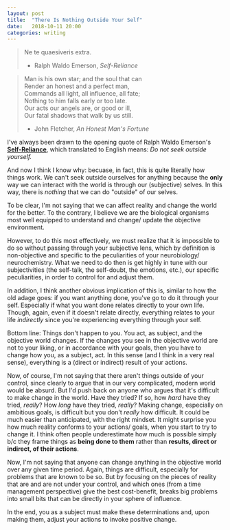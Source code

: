 ```yaml
---
layout: post
title:  "There Is Nothing Outside Your Self"
date:   2018-10-11 20:00 
categories: writing
--- 
```


> Ne te quaesiveris extra. 
> - Ralph Waldo Emerson, *Self-Reliance* 

> Man is his own star; and the soul that can  
> Render an honest and a perfect man,  
> Commands all light, all influence, all fate;  
> Nothing to him falls early or too late.  
> Our acts our angels are, or good or ill,  
> Our fatal shadows that walk by us still.
> - John Fletcher, *An Honest Man's Fortune* 


I've always been drawn to the opening quote of Ralph Waldo Emerson's <a href="https://www.saylor.org/site/wp-content/uploads/2011/11/SAYLOR-ENGL405-1.2.3.pdf">__Self-Reliance__</a>, which translated to English means: *Do not seek outside yourself.*

And now I think I know why: becuase, in fact, this is quite literally how things work. We can't seek outside ourselves for anything because the __only__ way we can interact with the world is through our (subjective) selves. In this way, there is *nothing* that we can do "outside" of our selves. 

To be clear, I'm not saying that we can affect reality and change the world for the better. To the contrary, I believe we are the biological organisms most well equipped to understand and change/ update the objective environment. 

However, to do this most effectively, we must realize that it is impossible to do so without passing through your subjective lens, which by definition is non-objective and specific to the peculiarities of your neurobiology/ neurochemistry. What we need to do then is get highly in tune with our subjectivities (the self-talk, the self-doubt, the emotions, etc.), our specific peculiarities, in order to control for and adjust them. 

In addition, I think another obvious implication of this is, similar to how the old adage goes: if you want anything done, you've go to do it through your self. Especially if what you want done relates directly to your own life. Though, again, even if it doesn't relate directly, everything relates to your life *indirectly* since you're experiencing everything through your self.    

Bottom line: Things don't happen to you. You act, as subject, and the objective world changes. If the changes you see in the objective world are not to your liking, or in accordance with your goals, then you have to change how you, as a subject, act. In this sense (and I think in a very real sense), everything is a (direct or indirect) result of your actions. 

Now, of course, I'm not saying that there aren't things outside of your control, since clearly to argue that in our very complicated, modern world would be absurd. But I'd push back on anyone who argues that it's difficult to make change in the world. Have they tried? If so, how *hard* have they tried, *really*? How *long* have they tried, *really*? Making change, especially on ambitious goals, is difficult but you don't *really* how difficult. It could be much easier than anticipated, with the right mindset. It might surprise you how much reality conforms to your actions/ goals, when you start to try to change it. I think often people underestimate how much is possible simply b/c they frame things as __being done to them__ rather than __results, direct or indirect, of their actions__.  

Now, I'm not saying that anyone can change anything in the objective world over any given time period. Again, things are difficult, especially for problems that are known to be so. But by focusing on the pieces of reality that are and are not under your control, and which ones (from a time management perspective) give the best cost-benefit, breaks big problems into small bits that can be directly in your sphere of influence. 

In the end, you as a subject must make these determinations and, upon making them, adjust your actions to invoke positive change.




    




  
